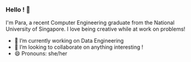 ### Hello ! 👋

I'm Para, a recent Computer Engineering graduate from the National University of Singapore. I love being creative while at work on problems!

- 🌱 I’m currently working on Data Engineering
- 👯 I’m looking to collaborate on anything interesting !
- 😄 Pronouns: she/her

